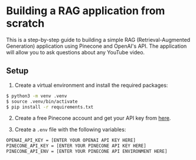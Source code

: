 # Building a RAG application from scratch

This is a step-by-step guide to building a simple RAG (Retrieval-Augmented Generation) application using Pinecone and OpenAI's API. The application will allow you to ask questions about any YouTube video.

## Setup

1. Create a virtual environment and install the required packages:

```bash
$ python3 -m venv .venv
$ source .venv/bin/activate
$ pip install -r requirements.txt
```

2. Create a free Pinecone account and get your API key from [here](https://www.pinecone.io/).

3. Create a `.env` file with the following variables:

```bash
OPENAI_API_KEY = [ENTER YOUR OPENAI API KEY HERE]
PINECONE_API_KEY = [ENTER YOUR PINECONE API KEY HERE]
PINECONE_API_ENV = [ENTER YOUR PINECONE API ENVIRONMENT HERE]
```
